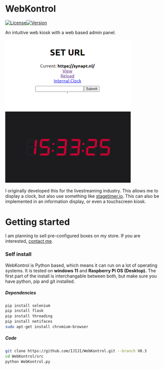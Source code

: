 # WebKontrol

[![License](https://img.shields.io/github/license/IJIJI/WebKontrol)](https://github.com/IJIJI/WebKontrol/blob/main/LICENSE)[![Version](https://img.shields.io/github/v/release/IJIJI/WebKontrol)](https://github.com/IJIJI/WebKontrol/releases)

An intuitive web kiosk with a web based admin panel.

<img src="img/admin_interface.png" width="400"/> <img src="img/clock_interface.png" width="400"/>

I originally developed this for the livestreaming industry. This allows me to display a clock, but also use something like [stagetimer.io](https://stagetimer.io/). This can also be implemented in an information display, or even a touchscreen kiosk.

# Getting started

I am planning to sell pre-configured boxes on my store. If you are interested, [contact me](mailto:shop@synapt.nl).

### Self install

WebKontrol is Python based, which means it can run on a lot of operating systems. It is tested on **windows 11** and **Raspberry Pi OS (Desktop).** The first part of the install is interchangable between both, but make sure you have python, pip and git installed.

##### Dependencies

```bash
pip install selenium
pip install flask
pip install threading
pip install netifaces
sudo apt-get install chromium-browser
```

##### Code

```bash
git clone https://github.com/IJIJI/WebKontrol.git --branch V0.3
cd WebKontrol/src
python WebKontrol.py
```
